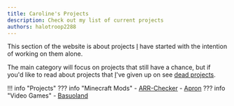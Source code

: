 ```yaml
---
title: Caroline's Projects
description: Check out my list of current projects
authors: halotroop2288
---
```


This section of the website is about projects [I] have started
with the intention of working on them alone.

The main category will focus on projects that still have a chance,
but if you'd like to read about projects that [I]'ve given up on see
[dead projects](/caroline/projects/dead "Caroline's Dead Projects").

!!! info "Projects"
    ??? info "Minecraft Mods"
        - [ARR-Checker](/caroline/projects/arrchecker)
        - [Apron](/btu/projects/apron)
    ??? info "Video Games"
        - [Basuoland](basuoland)

<!-- Static links -->
[I]:/caroline
